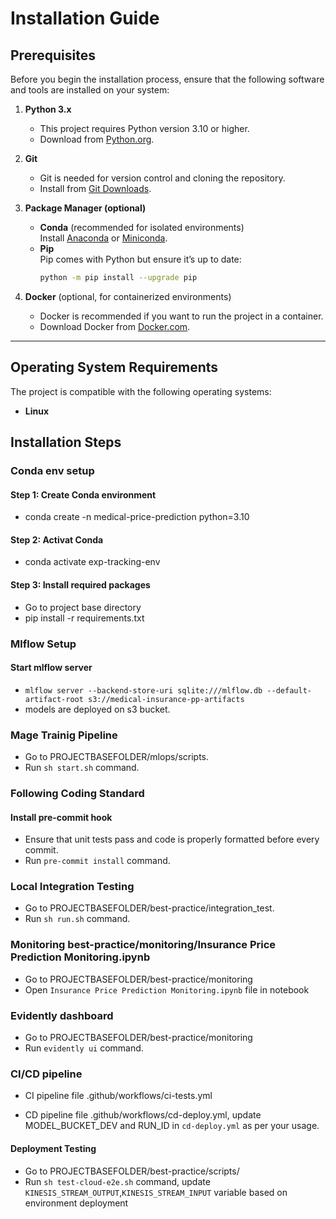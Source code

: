 
# Installation Guide

## Prerequisites  
Before you begin the installation process, ensure that the following software and tools are installed on your system:

1. **Python 3.x**  
   - This project requires Python version 3.10 or higher.  
   - Download from [Python.org](https://www.python.org/downloads/).

2. **Git**  
   - Git is needed for version control and cloning the repository.  
   - Install from [Git Downloads](https://git-scm.com/downloads).

3. **Package Manager (optional)**  
   - **Conda** (recommended for isolated environments)  
     Install [Anaconda](https://www.anaconda.com/products/distribution) or [Miniconda](https://docs.conda.io/en/latest/miniconda.html).
   - **Pip**  
     Pip comes with Python but ensure it’s up to date:  
     ```bash
     python -m pip install --upgrade pip
     ```

4. **Docker** (optional, for containerized environments)  
   - Docker is recommended if you want to run the project in a container.  
   - Download Docker from [Docker.com](https://www.docker.com/get-started).

---

## Operating System Requirements  
The project is compatible with the following operating systems:
- **Linux**  



## Installation Steps

### Conda env setup
#### Step 1: Create Conda environment
- conda create -n  medical-price-prediction  python=3.10

#### Step 2: Activat Conda
- conda activate exp-tracking-env

#### Step 3: Install required packages
- Go to project base directory
- pip install -r requirements.txt


###  Mlflow Setup

#### Start mlflow server
- `mlflow server --backend-store-uri sqlite:///mlflow.db --default-artifact-root s3://medical-insurance-pp-artifacts`
- models are deployed on s3 bucket. 


### Mage Trainig Pipeline
- Go to PROJECTBASEFOLDER/mlops/scripts.
- Run `sh start.sh` command.


### Following Coding Standard

#### Install pre-commit hook
- Ensure that unit tests pass and code is properly formatted before every commit.
- Run `pre-commit install` command.

### Local Integration Testing

- Go to PROJECTBASEFOLDER/best-practice/integration_test.
- Run `sh run.sh` command.

### Monitoring best-practice/monitoring/Insurance Price Prediction Monitoring.ipynb
-  Go to PROJECTBASEFOLDER/best-practice/monitoring
- Open `Insurance Price Prediction Monitoring.ipynb` file in notebook

### Evidently dashboard
-  Go to PROJECTBASEFOLDER/best-practice/monitoring
- Run `evidently ui` command.

### CI/CD pipeline 
- CI pipeline file .github/workflows/ci-tests.yml

- CD pipeline file .github/workflows/cd-deploy.yml, update MODEL_BUCKET_DEV and RUN_ID in `cd-deploy.yml` as per your usage.

#### Deployment Testing
- Go to PROJECTBASEFOLDER/best-practice/scripts/
- Run  `sh test-cloud-e2e.sh` command, update `KINESIS_STREAM_OUTPUT`,`KINESIS_STREAM_INPUT` variable based on environment deployment










